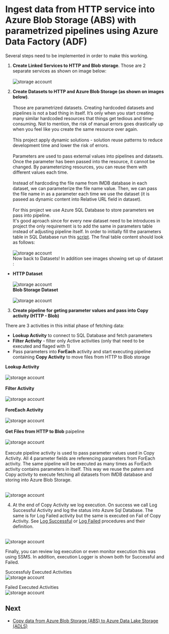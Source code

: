 # Ingest data from HTTP service into Azure Blob Storage (ABS) with parametrized pipelines using Azure Data Factory (ADF)

Several steps need to be implemented in order to make this working. 

1.  **Create Linked Services to HTTP and Blob storage**. Those are 2 separate services as shown on image below:\
\
![storage account](images/HTTPToBlob/AdfHTTPBlob1.png)

2.  **Create Datasets to HTTP and Azure Blob Storage (as shown on images below)**.\
\
Those are parametrized datasets. Creating hardcoded datasets and pipelines is not a bad thing in itself. It’s only when you start creating many similar hardcoded resources that things get tedious and time-consuming. Not to mention, the risk of manual errors goes drastically up when you feel like you create the same resource over again. 
\
\
This project apply dynamic solutions - solution reuse patterns to reduce development time and lower the risk of errors.\
\
Parameters are used to pass external values into pipelines and  datasets. Once the parameter has been passed into the resource, it cannot be changed. By parameterizing resources, you can reuse them with different values each time.\
\
Instead of hardcoding the file name from IMDB database in each dataset, we can parameterize the file name value. Then, we can pass the file name in as a parameter each time we use the dataset (it is paseed as dynamic content into Relative URL field in dataset).\
\
For this project we use Azure SQL Database to store parameters we pass into pipeline. 
\
It's good aproach since for every new dataset need to be introduces in project the only requirement is to add the same in parameters table instead of adjusting pipeline itself. In order to initially fill the parameters table in SQL Database run this [script](). The final table content should look as follows:
\
\
![storage account](images/HTTPToBlob/AdfHTTPBlob11.png)
\
Now back to Datasets! In addition see images showing set up of dataset :
* **HTTP Dataset**
\
\
![storage account](images/HTTPToBlob/AdfHTTPBlob2.png)
\
**Blob Storage Dataset**
\
\
![storage account](images/HTTPToBlob/AdfHTTPBlob3.png)


3. **Create pipeline for geting parameter values and pass into Copy activity (HTTP - Blob)**


There are 3 activities in this initial phase of fetching data:
* **Lookup Activity** to connect to SQL Database and fetch parameters
* **Filter Activity** - filter only Active activities (only that need to be executed and flaged with 1)
* Pass parameters into **ForEach** activity and start executing pipeline containing **Copy Activity** to move files from HTTP to Blob storage

**Lookup Activity**
\
\
![storage account](images/HTTPToBlob/AdfHTTPBlob4.png)\
\
**Filter Activity**
\
\
![storage account](images/HTTPToBlob/AdfHTTPBlob5.png)\
\
**ForeEach Activity**
\
\
![storage account](images/HTTPToBlob/AdfHTTPBlob6.png)\
\
**Get Files from HTTP to Blob** paipeline
\
\
![storage account](images/HTTPToBlob/AdfHTTPBlob7.png)\
\
Execute pipeline activity is used to pass parameter values used in Copy Activity. All 4 parameter fields are referencing parameters from ForEach activity. The same pipeline will be executed as many times as ForEach activity contains parameters in itself.
This way we reuse the patern and Copy activity to execute fetching all datasets from IMDB database and storing into Azure Blob Storage.

\
![storage account](images/HTTPToBlob/AdfHTTPBlob8.png)


4. At the end of Copy Activity we log execution. On success we call Log Successful Activity and log the status into Azure Sql Database. The same is for Log Failed activity but the same is executed on Fail of Copy Activity.
See [Log Successful]() or [Log Failed]() procedures and their definition.


\
![storage account](images/HTTPToBlob/AdfHTTPBlob10.png)

Finally, you can review log execution or even monitor execution this was using SSMS. In addition, execution Logger is shown both for Successful and Failed.

Successfuly Executed Activities
\
![storage account](images/HTTPToBlob/AdfHTTPBlob12.png)

Failed Executed Activities
\
![storage account](images/HTTPToBlob/AdfHTTPBlob13.png)

## Next

* [Copy data from Azure Blob Storage (ABS) to Azure Data Lake Storage (ADLS)](BlobToADLS.md)
